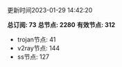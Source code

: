 更新时间2023-01-29 14:42:20

**总订阅: 73**
**总节点: 2280**
**有效节点: 312**
- trojan节点: 41
- v2ray节点: 144
- ss节点: 127
